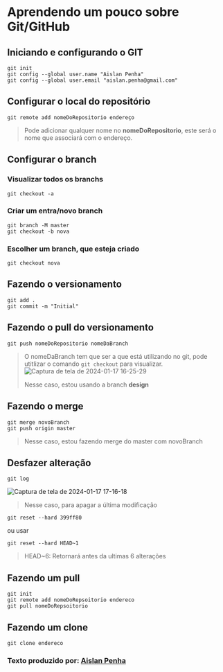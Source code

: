 # Aprendendo um pouco sobre Git/GitHub
## Iniciando e configurando o GIT
```
git init
git config --global user.name "Aislan Penha"
git config --global user.email "aislan.penha@gmail.com"

```
## Configurar o local do repositório
```
git remote add nomeDoRepositorio endereço

```
>Pode adicionar qualquer nome no **nomeDoRepositorio**, este será o nome que associará com o endereço.
## Configurar o branch
### Visualizar todos os branchs
```
git checkout -a
```
### Criar um entra/novo branch
```
git branch -M master
git checkout -b nova
```
### Escolher um branch, que esteja criado
```
git checkout nova
```
## Fazendo o versionamento
```
git add .
git commit -m "Initial"
```
## Fazendo o pull do versionamento
```
git push nomeDoRepositorio nomeDaBranch
```
>O nomeDaBranch tem que ser a que está utilizando no git, pode utitlizar o comando `git checkout` para visualizar.
![Captura de tela de 2024-01-17 16-25-29](https://github.com/AislanPenha/github/assets/130594608/96c7704a-539c-4c36-9927-bb6374b82908)
>
>Nesse caso, estou usando a branch **design**
## Fazendo o merge
```
git merge novoBranch
git push origin master
```
>Nesse caso, estou fazendo merge do master com novoBranch
## Desfazer alteração
```
git log
```
![Captura de tela de 2024-01-17 17-16-18](https://github.com/AislanPenha/github/assets/130594608/9eb798a6-de50-4225-a11d-dee7b0dc6d4e)
>
>Nesse caso, para apagar a última modificação
```
git reset --hard 399ff80
```
ou usar
```
git reset --hard HEAD~1
```
> HEAD~6: Retornará antes da ultimas 6 alterações
## Fazendo um pull
```
git init
git remote add nomeDoRepsoitorio endereco
git pull nomeDoRepsoitorio
```
## Fazendo um clone
```
git clone endereco
```
### Texto produzido por: [Aislan Penha](https://github.com/AislanPenha)
